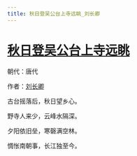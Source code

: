 ```yaml
---
title: 秋日登吴公台上寺远眺_刘长卿
---
```


# [秋日登吴公台上寺远眺](http://so.gushiwen.org/view_6684.aspx)

朝代：唐代

作者：[刘长卿](http://so.gushiwen.org/author_104.aspx)

古台摇落后，秋日望乡心。

野寺人来少，云峰水隔深。

夕阳依旧垒，寒磬满空林。

惆怅南朝事，长江独至今。